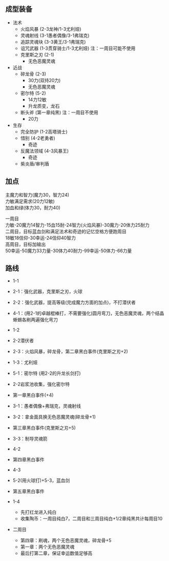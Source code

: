 ## 成型装备
- 法术
	- 火焰风暴 (2-3龙神/1-3尤利娅)
	- 灵魂射线 (3-1愚者偶像/3-1弗瑞克)
	- 追踪灵魂块 (3-3黄王/3-1弗瑞克)
	- 诅咒武器 (1-3贯穿骑士/1-3尤利娅) 注：一周目可能不使用
	- 克里斯之刃 (2-1)
		- 无色恶魔灵魂
- 近战
	- 碎龙骨 (2-3)
		- 30力(双持20力)
		- 无色恶魔灵魂
	- 密尔特 (5-2)
		- 14力12敏
		- 升龙质变，龙石
	- 断头斧 (第一章纯黑) 注：一周目不使用
		- 20力
- 生存
	- 完全防护 (1-2高塔骑士)
	- 惜别 (4-2老勇者)
		- 奇迹
	- 反魔法领域 (4-3风暴王)
		- 奇迹
	- 紫炎盾/审判盾

## 加点
主魔力和智力(魔力30，智力24)  
力敏满足需求(20力12敏)  
加血和绿(体力30，耐力40)  

一周目  
力敏-20魔力14智力-15血15耐-24智力(火焰风暴)-30魔力-20体力25耐力  
二周目，目标蓝血剑和满足法术和奇迹的记忆空格方便跑周目  
18敏18信仰-30幸运-24信仰40智力  
高周目，目标加输出  
50幸运-50魔力33力量-30体力40耐力-99幸运-50体力-66力量  

## 路线
- 1-1

- 2-1：强化武器，克里斯之刃，火球
- 2-2：强化武器，提高等级(完成魔力方面的加点)，不打潜伏者

- 4-1：(用2-1的卓越棍棒打，不需要强化)圆月弯刀，无色恶魔灵魂，两个结晶蜥蜴各刷两遍强化弯刀
- 1-2

- 2-2潜伏者
- 2-3：火焰风暴，碎龙骨，第二章黑白事件(克里斯之刃+2)
- 1-3：尤利娅

- 5-1：密尔特 (用2-2的升龙长剑打)
- 2-2岩浆池收集，强化密尔特
- 第一章黑白事件(+4)

- 3-1：愚者偶像+弗瑞克，灵魂射线


- 3-2：拿金面具换无色恶魔灵魂(碎龙骨+1)
- 第三章黑白事件(克里斯之刃+5)
- 3-3：制导灵魂箭

- 4-2
- 第四章黑白事件
- 4-3

- 5-2(用火球打)+5-3，蓝血剑
- 第五章黑白事件

- 1-4
	- 先打红龙进入纯白
	- 收集陶币：一周目纯白7，二周目和三周目纯白+1/2章纯黑共计每周目10


- 二周目
	- 第四章：刷魂，两个无色恶魔灵魂，碎龙骨+5
	- 第一章：两个无色恶魔灵魂
	- 最后打第二章，保证幸运数值足够高
